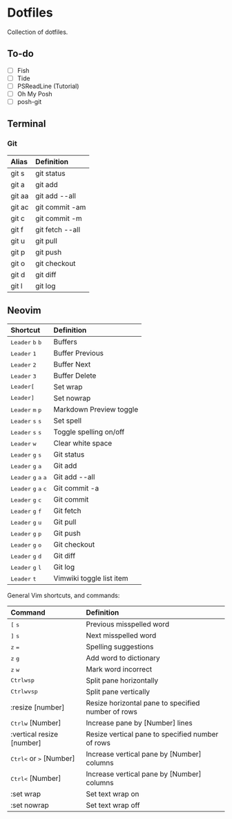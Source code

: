 # Dotfiles

Collection of dotfiles.


## To-do

- [ ] Fish
- [ ] Tide
- [ ] PSReadLine (Tutorial)
- [ ] Oh My Posh
- [ ] posh-git

## Terminal

### Git

| Alias  | Definition      |
| :----- | :-------------- |
| git s  | git status      |
| git a  | git add         |
| git aa | git add --all   |
| git ac | git commit -am  |
| git c  | git commit -m   |
| git f  | git fetch --all |
| git u  | git pull        |
| git p  | git push        |
| git o  | git checkout    |
| git d  | git diff        |
| git l  | git log         |

## Neovim

| Shortcut                                                 | Definition               |
| :------------------------------------------------------- | :----------------------  |
| <kbd>Leader</kbd> <kbd>b</kbd> <kbd>b</kbd>              | Buffers                  |
| <kbd>Leader</kbd> <kbd>1</kbd>                           | Buffer Previous          |
| <kbd>Leader</kbd> <kbd>2</kbd>                           | Buffer Next              |
| <kbd>Leader</kbd> <kbd>3</kbd>                           | Buffer Delete            |
| <kbd>Leader</kbd><kbd>[</kbd>                            | Set wrap                 |
| <kbd>Leader</kbd><kbd>]</kbd>                            | Set nowrap               |
| <kbd>Leader</kbd> <kbd>m</kbd> <kbd>p</kbd>              | Markdown Preview toggle  |
| <kbd>Leader</kbd> <kbd>s</kbd> <kbd>s</kbd>              | Set spell                |
| <kbd>Leader</kbd> <kbd>s</kbd> <kbd>s</kbd>              | Toggle spelling on/off   |
| <kbd>Leader</kbd> <kbd>w</kbd>                           | Clear white space        |
| <kbd>Leader</kbd> <kbd>g</kbd> <kbd>s</kbd>              | Git status               |
| <kbd>Leader</kbd> <kbd>g</kbd> <kbd>a</kbd>              | Git add                  |
| <kbd>Leader</kbd> <kbd>g</kbd> <kbd>a</kbd> <kbd>a</kbd> | Git add --all            |
| <kbd>Leader</kbd> <kbd>g</kbd> <kbd>a</kbd> <kbd>c</kbd> | Git commit -a            |
| <kbd>Leader</kbd> <kbd>g</kbd> <kbd>c</kbd>              | Git commit               |
| <kbd>Leader</kbd> <kbd>g</kbd> <kbd>f</kbd>              | Git fetch                |
| <kbd>Leader</kbd> <kbd>g</kbd> <kbd>u</kbd>              | Git pull                 |
| <kbd>Leader</kbd> <kbd>g</kbd> <kbd>p</kbd>              | Git push                 |
| <kbd>Leader</kbd> <kbd>g</kbd> <kbd>o</kbd>              | Git checkout             |
| <kbd>Leader</kbd> <kbd>g</kbd> <kbd>d</kbd>              | Git diff                 |
| <kbd>Leader</kbd> <kbd>g</kbd> <kbd>l</kbd>              | Git log                  |
| <kbd>Leader</kbd> <kbd>t</kbd>                           | Vimwiki toggle list item |

General Vim shortcuts, and commands:

| Command                                              | Definition                                         |
|:-----------------------------------------------------|:---------------------------------------------------|
| <kbd>[</kbd> <kbd>s</kbd>                            | Previous misspelled word                           |
| <kbd>]</kbd> <kbd>s</kbd>                            | Next misspelled word                               |
| <kbd>z</kbd> <kbd>=</kbd>                            | Spelling suggestions                               |
| <kbd>z</kbd> <kbd>g</kbd>                            | Add word to dictionary                             |
| <kbd>z</kbd> <kbd>w</kbd>                            | Mark word incorrect                                |
| <kbd>Ctrl</kbd><kbd>w</kbd><kbd>sp</kbd>             | Split pane horizontally                            |
| <kbd>Ctrl</kbd><kbd>w</kbd><kbd>vsp</kbd>            | Split pane vertically                              |
| :resize [number]                                     | Resize horizontal pane to specified number of rows |
| <kbd>Ctrl</kbd><kbd>w</kbd> [Number]                 | Increase pane by [Number] lines                    |
| :vertical resize [number]                            | Resize vertical pane to specified number of rows   |
| <kbd>Ctrl</kbd><kbd><</kbd> or <kbd>></kbd> [Number] | Increase vertical pane by [Number] columns         |
| <kbd>Ctrl</kbd><kbd><</kbd> [Number]                 | Increase vertical pane by [Number] columns         |
| :set wrap                                            | Set text wrap on                                   |
| :set nowrap                                          | Set text wrap off                                  |
